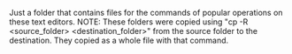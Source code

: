 Just a folder that contains files for the commands of popular operations on these text editors.
NOTE: These folders were copied using "cp -R <source_folder> <destination_folder>" from the source folder to the destination. They copied as a whole file with that command.
